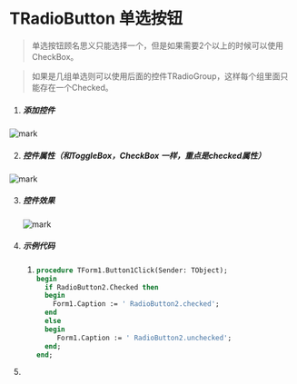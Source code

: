 # TRadioButton 单选按钮

> 单选按钮顾名思义只能选择一个，但是如果需要2个以上的时候可以使用CheckBox。

> 如果是几组单选则可以使用后面的控件TRadioGroup，这样每个组里面只能存在一个Checked。

1. ##### 添加控件

  ![mark](http://imgs.coder163.com/blog/20200402/RT2ROXRry78S.png?imageslim)

2. ##### 控件属性（和ToggleBox，CheckBox 一样，重点是checked属性）

  ![mark](http://imgs.coder163.com/blog/20200402/JyMGIU5ACjaU.png?imageslim)

3. ##### 控件效果

   ![mark](http://imgs.coder163.com/blog/20200402/23n0JKebhObt.png?imageslim)

4. ##### 示例代码

   1. ```pascal
      procedure TForm1.Button1Click(Sender: TObject);
      begin
        if RadioButton2.Checked then
        begin
          Form1.Caption := ' RadioButton2.checked';
        end
        else
        begin
           Form1.Caption := ' RadioButton2.unchecked';
        end;
      end;  
      ```

      

5. 

